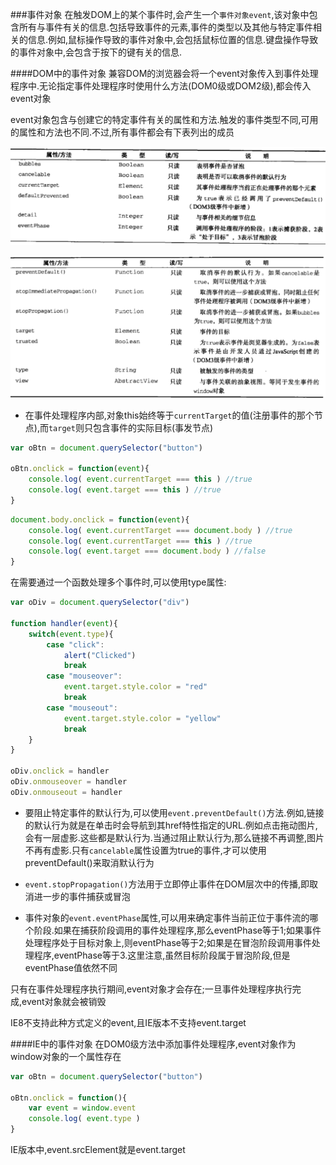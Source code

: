###事件对象
在触发DOM上的某个事件时,会产生一个`事件对象event`,该对象中包含所有与事件有关的信息.包括导致事件的元素,事件的类型以及其他与特定事件相关的信息.例如,鼠标操作导致的事件对象中,会包括鼠标位置的信息.键盘操作导致的事件对象中,会包含于按下的键有关的信息.

####DOM中的事件对象
兼容DOM的浏览器会将一个event对象传入到事件处理程序中.无论指定事件处理程序时使用什么方法(DOM0级或DOM2级),都会传入event对象

event对象包含与创建它的特定事件有关的属性和方法.触发的事件类型不同,可用的属性和方法也不同.不过,所有事件都会有下表列出的成员

![event1.jpg](img/event1.jpg)

![event2.jpg](img/event2.jpg)

- 在事件处理程序内部,对象this始终等于`currentTarget`的值(注册事件的那个节点),而`target`则只包含事件的实际目标(事发节点)

```javascript
var oBtn = document.querySelector("button")

oBtn.onclick = function(event){
    console.log( event.currentTarget === this ) //true
    console.log( event.target === this ) //true
}
```

```javascript
document.body.onclick = function(event){
    console.log( event.currentTarget === document.body ) //true
    console.log( event.currentTarget === this ) //true
    console.log( event.target === document.body ) //false
}
```

在需要通过一个函数处理多个事件时,可以使用type属性: 

```javascript
var oDiv = document.querySelector("div")

function handler(event){
    switch(event.type){
        case "click":
            alert("Clicked")
            break
        case "mouseover":
            event.target.style.color = "red"
            break
        case "mouseout":
            event.target.style.color = "yellow"
            break
    }
}

oDiv.onclick = handler
oDiv.onmouseover = handler
oDiv.onmouseout = handler
```

- 要阻止特定事件的默认行为,可以使用`event.preventDefault()`方法.例如,链接的默认行为就是在单击时会导航到其href特性指定的URL.例如点击拖动图片,会有一层虚影.这些都是默认行为.当通过阻止默认行为,那么链接不再调整,图片不再有虚影.只有`cancelable`属性设置为true的事件,才可以使用preventDefault()来取消默认行为

- `event.stopPropagation()`方法用于立即停止事件在DOM层次中的传播,即取消进一步的事件捕获或冒泡

- 事件对象的`event.eventPhase`属性,可以用来确定事件当前正位于事件流的哪个阶段.如果在捕获阶段调用的事件处理程序,那么eventPhase等于1;如果事件处理程序处于目标对象上,则eventPhase等于2;如果是在冒泡阶段调用事件处理程序,eventPhase等于3.这里注意,虽然目标阶段属于冒泡阶段,但是eventPhase值依然不同

只有在事件处理程序执行期间,event对象才会存在;一旦事件处理程序执行完成,event对象就会被销毁

IE8不支持此种方式定义的event,且IE版本不支持event.target

####IE中的事件对象
在DOM0级方法中添加事件处理程序,event对象作为window对象的一个属性存在

```javascript
var oBtn = document.querySelector("button")

oBtn.onclick = function(){
    var event = window.event
    console.log( event.type )
}
```

IE版本中,event.srcElement就是event.target